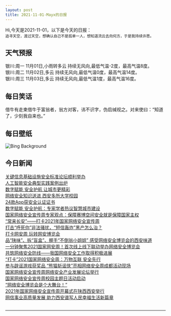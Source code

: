 ```yaml
---
layout: post
title: 2021-11-01-Mayx的日报
---
```


Hi,今天是2021-11-01，以下是今天的日报：<br><small>
追寻天空，渡过天空，想确认自己不是孤单一人，想知道流云去向何方，于是我持续许愿。</small><!--more-->
## 天气预报
银川:周一 11月01日,小雨转多云 持续无风向,最低气温-2度，最高气温8度。<br>银川:周二 11月02日,多云 持续无风向,最低气温0度，最高气温14度。<br>银川:周三 11月03日,多云 持续无风向,最低气温1度，最高气温16度。
## 每日笑话
借牛有走柬借牛于富翁者，翁方对客，讳不识字，伪启缄视之。对来使曰：“知道了，少刻我自来也。”
## 每日壁纸
![Bing Background](https://cn.bing.com/th?id=OHR.YorkMinster_EN-US5465804030_1920x1080.jpg&rf=LaDigue_1920x1080.jpg&pid=hp "Grotesques at York Minster, North Yorkshire, England (© John Potter/Alamy)")
## 今日新闻

[关键信息基础设施安全标准论坛顺利举办](http://it.people.com.cn/n1/2021/1014/c433780-32253526.html)   
[人工智能安全典型实践案例出炉](http://it.people.com.cn/n1/2021/1014/c433780-32253527.html)   
[数字赋能 安全护航 让城市更精彩](http://it.people.com.cn/n1/2021/1014/c433780-32253528.html)   
[网络安全知识送进 西安多所大学校园](http://it.people.com.cn/n1/2021/1014/c433780-32253529.html)   
[24款App获安全认证证书](http://it.people.com.cn/n1/2021/1014/c433780-32253530.html)   
[数字赋能 安全护航：专家学者热议智慧城市建设](http://it.people.com.cn/n1/2021/1014/c433780-32253625.html)   
[国家网络安全宣传周专家观点：保障赛博空间安全就是保障国家主权](http://it.people.com.cn/n1/2021/1014/c433780-32253303.html)   
[“常来长安”——打卡2021年国家网络安全宣传周](http://it.people.com.cn/n1/2021/1014/c433780-32253308.html)   
[打击“呼死你”非法骚扰，“短信轰炸”黑产怎么治？](http://it.people.com.cn/n1/2021/1014/c433780-32253312.html)   
[打卡网安周 玩转网安博览会](http://it.people.com.cn/n1/2021/1013/c433780-32252418.html)   
[品“陕味”、拆“盲盒”、握手“不倒翁小姐姐” 感受网络安全博览会的西安味道](http://it.people.com.cn/n1/2021/1013/c433780-32252420.html)   
[一分钟聚焦2021国家网安周！首次线上线下联动举办网络安全博览会](http://it.people.com.cn/n1/2021/1013/c433780-32252421.html)   
[共筑网络安全防线——我国网络安全工作取得积极进展](http://it.people.com.cn/n1/2021/1013/c433780-32252422.html)   
[“打卡”2021国家网络安全周：万物互联 安全先行](http://it.people.com.cn/n1/2021/1013/c433780-32252424.html)   
[参与辟谣游戏获奖品 “熊猫斩谣侠”亮相网络安全周成都活动现场](http://it.people.com.cn/n1/2021/1013/c433780-32252426.html)   
[国家网络安全宣传周网络安全产业发展论坛举行](http://it.people.com.cn/n1/2021/1013/c433780-32252121.html)   
[国家网络安全宣传周校园主题日活动启动](http://it.people.com.cn/n1/2021/1013/c433780-32252122.html)   
[“网络安全博览会是个大舞台！”](http://it.people.com.cn/n1/2021/1013/c433780-32252124.html)   
[2021年国家网络安全宣传周开幕式在陕西西安举行](http://it.people.com.cn/n1/2021/1013/c433780-32252132.html)   
[网信事业高质量发展 助力西安谱写人民幸福生活新篇章](http://it.people.com.cn/n1/2021/1013/c433780-32252142.html)   
<br />

***

<small></small>
